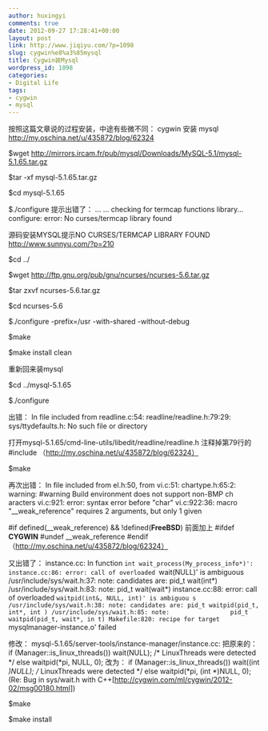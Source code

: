 ```yaml
---
author: huxingyi
comments: true
date: 2012-09-27 17:28:41+00:00
layout: post
link: http://www.jiqiyu.com/?p=1098
slug: cygwin%e8%a3%85mysql
title: Cygwin装Mysql
wordpress_id: 1098
categories:
- Digital Life
tags:
- cygwin
- mysql
---
```


按照这篇文章说的过程安装，中途有些微不同：
cygwin 安装 mysql
http://my.oschina.net/u/435872/blog/62324

$wget http://mirrors.ircam.fr/pub/mysql/Downloads/MySQL-5.1/mysql-5.1.65.tar.gz

$tar -xf mysql-5.1.65.tar.gz

$cd mysql-5.1.65

$./configure
提示出错了：
... ...
checking for termcap functions library... configure: error: No
curses/termcap library found

源码安装MYSQL提示NO CURSES/TERMCAP LIBRARY FOUND
http://www.sunnyu.com/?p=210

$cd ../

$wget http://ftp.gnu.org/pub/gnu/ncurses/ncurses-5.6.tar.gz

$tar zxvf ncurses-5.6.tar.gz

$cd ncurses-5.6

$./configure -prefix=/usr -with-shared -without-debug

$make

$make install clean

重新回来装mysql

$cd ../mysql-5.1.65

$./configure

出错：
In file included from readline.c:54:
readline/readline.h:79:29: sys/ttydefaults.h: No such file or directory

打开mysql-5.1.65/cmd-line-utils/libedit/readline/readline.h
注释掉第79行的#include 
（http://my.oschina.net/u/435872/blog/62324）

$make

再次出错：
In file included from el.h:50,
                 from vi.c:51:
chartype.h:65:2: warning: #warning Build environment does not support non-BMP ch
aracters
vi.c:921: error: syntax error before "char"
vi.c:922:36: macro "__weak_reference" requires 2 arguments, but only 1 given

#if defined(__weak_reference) && !defined(__FreeBSD__)
前面加上
#ifdef __CYGWIN__
#undef __weak_reference
#endif
（http://my.oschina.net/u/435872/blog/62324）

又出错了：
instance.cc: In function `int wait_process(My_process_info*)':
instance.cc:86: error: call of overloaded `wait(NULL)' is ambiguous
/usr/include/sys/wait.h:37: note: candidates are: pid_t wait(int*)
/usr/include/sys/wait.h:83: note:                 pid_t wait(wait*)
instance.cc:88: error: call of overloaded `waitpid(int&, NULL, int)' is ambiguou
s
/usr/include/sys/wait.h:38: note: candidates are: pid_t waitpid(pid_t, int*, int
)
/usr/include/sys/wait.h:85: note:                 pid_t waitpid(pid_t, wait*, in
t)
Makefile:820: recipe for target `mysqlmanager-instance.o' failed

修改：
mysql-5.1.65/server-tools/instance-manager/instance.cc:
把原来的：
  if (Manager::is_linux_threads())
    wait(NULL);                               /* LinuxThreads were detected */
  else
    waitpid(*pi, NULL, 0);
改为：
  if (Manager::is_linux_threads())
    wait((int *)NULL);                               /* LinuxThreads
were detected */
  else
    waitpid(*pi, (int *)NULL, 0);
(Re: Bug in sys/wait.h with
C++[http://cygwin.com/ml/cygwin/2012-02/msg00180.html])

$make

$make install

